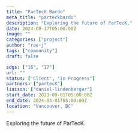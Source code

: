 ```yaml
---
title: "ParTecK Bardo"
meta_title: "parteckbardo"
description: "Exploring the future of ParTecK."
date: 2024-09-17T05:00:00Z
image: ""
categories: ["project"]
author: "rae-j"
tags: ["community"]
draft: false

sdgs: ["16", "17"]
url: ""
status: ["Client", "In Progress"]
partners: ["partecK"]
liaison: ["daniel-lindenberger"]
start_date: 2023-09-01T05:00:00Z
end_date: 2024-03-01T05:00:00Z
location: "Vancouver, BC"
---
```


Exploring the future of ParTecK.
